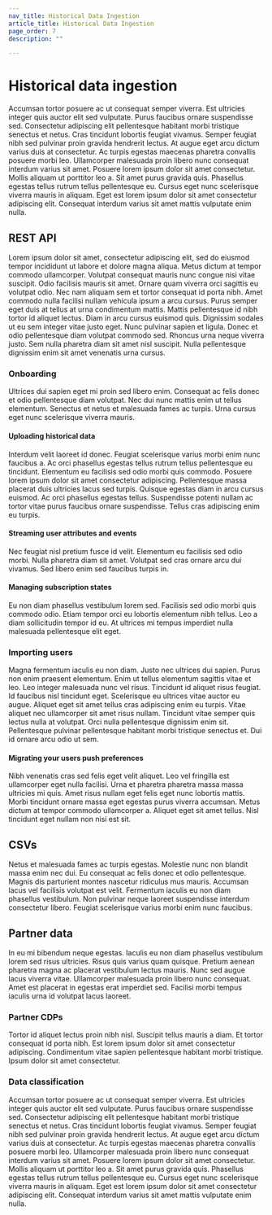 ```yaml
---
nav_title: Historical Data Ingestion
article_title: Historical Data Ingestion
page_order: 7
description: ""

---
```


# Historical data ingestion 
Accumsan tortor posuere ac ut consequat semper viverra. Est ultricies integer quis auctor elit sed vulputate. Purus faucibus ornare suspendisse sed. Consectetur adipiscing elit pellentesque habitant morbi tristique senectus et netus. Cras tincidunt lobortis feugiat vivamus. Semper feugiat nibh sed pulvinar proin gravida hendrerit lectus. At augue eget arcu dictum varius duis at consectetur. Ac turpis egestas maecenas pharetra convallis posuere morbi leo. Ullamcorper malesuada proin libero nunc consequat interdum varius sit amet. Posuere lorem ipsum dolor sit amet consectetur. Mollis aliquam ut porttitor leo a. Sit amet purus gravida quis. Phasellus egestas tellus rutrum tellus pellentesque eu. Cursus eget nunc scelerisque viverra mauris in aliquam. Eget est lorem ipsum dolor sit amet consectetur adipiscing elit. Consequat interdum varius sit amet mattis vulputate enim nulla.


## REST API
Lorem ipsum dolor sit amet, consectetur adipiscing elit, sed do eiusmod tempor incididunt ut labore et dolore magna aliqua. Metus dictum at tempor commodo ullamcorper. Volutpat consequat mauris nunc congue nisi vitae suscipit. Odio facilisis mauris sit amet. Ornare quam viverra orci sagittis eu volutpat odio. Nec nam aliquam sem et tortor consequat id porta nibh. Amet commodo nulla facilisi nullam vehicula ipsum a arcu cursus. Purus semper eget duis at tellus at urna condimentum mattis. Mattis pellentesque id nibh tortor id aliquet lectus. Diam in arcu cursus euismod quis. Dignissim sodales ut eu sem integer vitae justo eget. Nunc pulvinar sapien et ligula. Donec et odio pellentesque diam volutpat commodo sed. Rhoncus urna neque viverra justo. Sem nulla pharetra diam sit amet nisl suscipit. Nulla pellentesque dignissim enim sit amet venenatis urna cursus.

### Onboarding
Ultrices dui sapien eget mi proin sed libero enim. Consequat ac felis donec et odio pellentesque diam volutpat. Nec dui nunc mattis enim ut tellus elementum. Senectus et netus et malesuada fames ac turpis. Urna cursus eget nunc scelerisque viverra mauris. 

#### Uploading historical data
Interdum velit laoreet id donec. Feugiat scelerisque varius morbi enim nunc faucibus a. Ac orci phasellus egestas tellus rutrum tellus pellentesque eu tincidunt. Elementum eu facilisis sed odio morbi quis commodo. Posuere lorem ipsum dolor sit amet consectetur adipiscing. Pellentesque massa placerat duis ultricies lacus sed turpis. Quisque egestas diam in arcu cursus euismod. Ac orci phasellus egestas tellus. Suspendisse potenti nullam ac tortor vitae purus faucibus ornare suspendisse. Tellus cras adipiscing enim eu turpis. 

#### Streaming user attributes and events
Nec feugiat nisl pretium fusce id velit. Elementum eu facilisis sed odio morbi. Nulla pharetra diam sit amet. Volutpat sed cras ornare arcu dui vivamus. Sed libero enim sed faucibus turpis in.

#### Managing subscription states
Eu non diam phasellus vestibulum lorem sed. Facilisis sed odio morbi quis commodo odio. Etiam tempor orci eu lobortis elementum nibh tellus. Leo a diam sollicitudin tempor id eu. At ultrices mi tempus imperdiet nulla malesuada pellentesque elit eget. 

### Importing users
Magna fermentum iaculis eu non diam. Justo nec ultrices dui sapien. Purus non enim praesent elementum. Enim ut tellus elementum sagittis vitae et leo. Leo integer malesuada nunc vel risus. Tincidunt id aliquet risus feugiat. Id faucibus nisl tincidunt eget. Scelerisque eu ultrices vitae auctor eu augue. Aliquet eget sit amet tellus cras adipiscing enim eu turpis. Vitae aliquet nec ullamcorper sit amet risus nullam. Tincidunt vitae semper quis lectus nulla at volutpat. Orci nulla pellentesque dignissim enim sit. Pellentesque pulvinar pellentesque habitant morbi tristique senectus et. Dui id ornare arcu odio ut sem.

#### Migrating your users push preferences
Nibh venenatis cras sed felis eget velit aliquet. Leo vel fringilla est ullamcorper eget nulla facilisi. Urna et pharetra pharetra massa massa ultricies mi quis. Amet risus nullam eget felis eget nunc lobortis mattis. Morbi tincidunt ornare massa eget egestas purus viverra accumsan. Metus dictum at tempor commodo ullamcorper a. Aliquet eget sit amet tellus. Nisl tincidunt eget nullam non nisi est sit. 

## CSVs
Netus et malesuada fames ac turpis egestas. Molestie nunc non blandit massa enim nec dui. Eu consequat ac felis donec et odio pellentesque. Magnis dis parturient montes nascetur ridiculus mus mauris. Accumsan lacus vel facilisis volutpat est velit. Fermentum iaculis eu non diam phasellus vestibulum. Non pulvinar neque laoreet suspendisse interdum consectetur libero. Feugiat scelerisque varius morbi enim nunc faucibus. 

## Partner data
In eu mi bibendum neque egestas. Iaculis eu non diam phasellus vestibulum lorem sed risus ultricies. Risus quis varius quam quisque. Pretium aenean pharetra magna ac placerat vestibulum lectus mauris. Nunc sed augue lacus viverra vitae. Ullamcorper malesuada proin libero nunc consequat. Amet est placerat in egestas erat imperdiet sed. Facilisi morbi tempus iaculis urna id volutpat lacus laoreet.

### Partner CDPs
Tortor id aliquet lectus proin nibh nisl. Suscipit tellus mauris a diam. Et tortor consequat id porta nibh. Est lorem ipsum dolor sit amet consectetur adipiscing. Condimentum vitae sapien pellentesque habitant morbi tristique. Ipsum dolor sit amet consectetur.

### Data classification
Accumsan tortor posuere ac ut consequat semper viverra. Est ultricies integer quis auctor elit sed vulputate. Purus faucibus ornare suspendisse sed. Consectetur adipiscing elit pellentesque habitant morbi tristique senectus et netus. Cras tincidunt lobortis feugiat vivamus. Semper feugiat nibh sed pulvinar proin gravida hendrerit lectus. At augue eget arcu dictum varius duis at consectetur. Ac turpis egestas maecenas pharetra convallis posuere morbi leo. Ullamcorper malesuada proin libero nunc consequat interdum varius sit amet. Posuere lorem ipsum dolor sit amet consectetur. Mollis aliquam ut porttitor leo a. Sit amet purus gravida quis. Phasellus egestas tellus rutrum tellus pellentesque eu. Cursus eget nunc scelerisque viverra mauris in aliquam. Eget est lorem ipsum dolor sit amet consectetur adipiscing elit. Consequat interdum varius sit amet mattis vulputate enim nulla.

